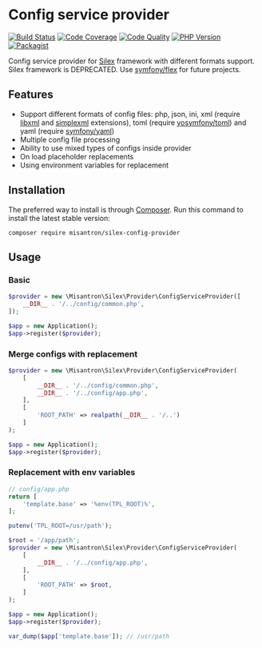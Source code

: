 # Config service provider

[![Build Status](http://img.shields.io/travis/com/misantron/silex-config-provider.svg?style=flat-square)](https://travis-ci.com/misantron/silex-config-provider)
[![Code Coverage](https://img.shields.io/scrutinizer/coverage/g/misantron/silex-config-provider.svg?style=flat-square)](https://scrutinizer-ci.com/g/misantron/silex-config-provider)
[![Code Quality](https://img.shields.io/codacy/grade/d0da1b65e553458ab7cea3758e9fd346?style=flat-square)](https://app.codacy.com/gh/misantron/silex-config-provider)
[![PHP Version](https://img.shields.io/packagist/php-v/misantron/silex-config-provider.svg?style=flat-square)](https://github.com/misantron/silex-config-provider)
[![Packagist](https://img.shields.io/packagist/v/misantron/silex-config-provider.svg?style=flat-square)](https://packagist.org/packages/misantron/silex-config-provider)

Config service provider for [Silex](http://silex.sensiolabs.org) framework with different formats support.  
Silex framework is DEPRECATED. Use [symfony/flex](https://github.com/symfony/flex) for future projects.

## Features

- Support different formats of config files: php, json, ini, xml (require [libxml](https://www.php.net/manual/en/book.libxml.php) and [simplexml](https://www.php.net/manual/en/book.simplexml.php) extensions), toml (require [yosymfony/toml](https://github.com/yosymfony/toml)) and yaml (require [symfony/yaml](https://github.com/symfony/yaml))
- Multiple config file processing
- Ability to use mixed types of configs inside provider
- On load placeholder replacements
- Using environment variables for replacement

## Installation

The preferred way to install is through [Composer](https://getcomposer.org).
Run this command to install the latest stable version:

```shell
composer require misantron/silex-config-provider
```

## Usage

### Basic

```php
$provider = new \Misantron\Silex\Provider\ConfigServiceProvider([
    __DIR__ . '/../config/common.php',
]);

$app = new Application();
$app->register($provider);
```

### Merge configs with replacement

```php
$provider = new \Misantron\Silex\Provider\ConfigServiceProvider(
    [
        __DIR__ . '/../config/common.php',
        __DIR__ . '/../config/app.php',
    ],
    [
        'ROOT_PATH' => realpath(__DIR__ . '/..')
    ]
);

$app = new Application();
$app->register($provider);
```

### Replacement with env variables

```php
// config/app.php
return [
    'template.base' => '%env(TPL_ROOT)%',
];
```

```php
putenv('TPL_ROOT=/usr/path');

$root = '/app/path';
$provider = new \Misantron\Silex\Provider\ConfigServiceProvider(
    [
        __DIR__ . '/../config/app.php',
    ],
    [
        'ROOT_PATH' => $root,
    ]
);

$app = new Application();
$app->register($provider);

var_dump($app['template.base']); // /usr/path
```
